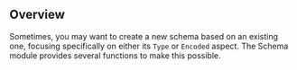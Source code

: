 ## Overview

Sometimes, you may want to create a new schema based on an existing one, focusing specifically on either its `Type` or `Encoded` aspect. The Schema module provides several functions to make this possible.
